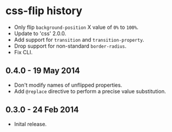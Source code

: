 # css-flip history

- Only flip `background-position` X value of `0%` to `100%`.
- Update to 'css' 2.0.0.
- Add support for `transition` and `transition-property`.
- Drop support for non-standard `border-radius`.
- Fix CLI.

## 0.4.0 - 19 May 2014

- Don't modify names of unflipped properties.
- Add `@replace` directive to perform a precise value substitution.

## 0.3.0 - 24 Feb 2014

- Inital release.
